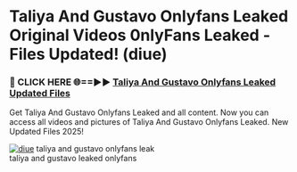 # Taliya And Gustavo Onlyfans Leaked Original Videos 0nlyFans Leaked - Files Updated! (diue)

<h3>🔴 CLICK HERE 🌐==►► <a href="https://tinyurl.com/4seja8ks" rel="nofollow">Taliya And Gustavo Onlyfans Leaked Updated Files</a></h3>

Get Taliya And Gustavo Onlyfans Leaked and all content. Now you can access all videos and pictures of Taliya And Gustavo Onlyfans Leaked. New Updated Files 2025!

[![diue](https://i.imgur.com/EWjZXRe.gif)](https://tinyurl.com/4seja8ks)
taliya and gustavo onlyfans leak<br>
taliya and gustavo leaked onlyfans